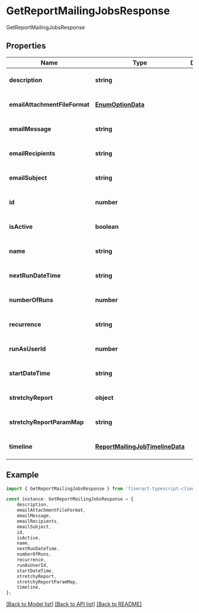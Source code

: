 # GetReportMailingJobsResponse

GetReportMailingJobsResponse

## Properties

Name | Type | Description | Notes
------------ | ------------- | ------------- | -------------
**description** | **string** |  | [optional] [default to undefined]
**emailAttachmentFileFormat** | [**EnumOptionData**](EnumOptionData.md) |  | [optional] [default to undefined]
**emailMessage** | **string** |  | [optional] [default to undefined]
**emailRecipients** | **string** |  | [optional] [default to undefined]
**emailSubject** | **string** |  | [optional] [default to undefined]
**id** | **number** |  | [optional] [default to undefined]
**isActive** | **boolean** |  | [optional] [default to undefined]
**name** | **string** |  | [optional] [default to undefined]
**nextRunDateTime** | **string** |  | [optional] [default to undefined]
**numberOfRuns** | **number** |  | [optional] [default to undefined]
**recurrence** | **string** |  | [optional] [default to undefined]
**runAsUserId** | **number** |  | [optional] [default to undefined]
**startDateTime** | **string** |  | [optional] [default to undefined]
**stretchyReport** | **object** |  | [optional] [default to undefined]
**stretchyReportParamMap** | **string** |  | [optional] [default to undefined]
**timeline** | [**ReportMailingJobTimelineData**](ReportMailingJobTimelineData.md) |  | [optional] [default to undefined]

## Example

```typescript
import { GetReportMailingJobsResponse } from 'fineract-typescript-client';

const instance: GetReportMailingJobsResponse = {
    description,
    emailAttachmentFileFormat,
    emailMessage,
    emailRecipients,
    emailSubject,
    id,
    isActive,
    name,
    nextRunDateTime,
    numberOfRuns,
    recurrence,
    runAsUserId,
    startDateTime,
    stretchyReport,
    stretchyReportParamMap,
    timeline,
};
```

[[Back to Model list]](../README.md#documentation-for-models) [[Back to API list]](../README.md#documentation-for-api-endpoints) [[Back to README]](../README.md)

